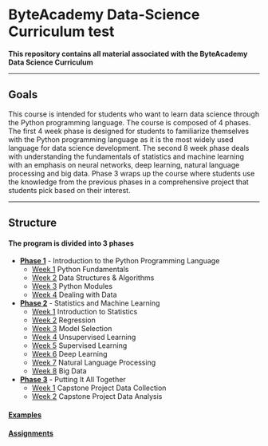 # ByteAcademy Data-Science Curriculum test

**This repository contains all material associated with the ByteAcademy Data Science Curriculum**

---

## Goals

This course is intended for students who want to learn data science through the Python programming language. The course is composed of 4 phases. The first 4 week phase is designed for students to familiarize themselves with the Python programming language as it is the most widely used language for data science development. The second 8 week phase deals with understanding the fundamentals of statistics and machine learning with an emphasis on neural networks, deep learning, natural language processing and big data. Phase 3 wraps up the course where students use the knowledge from the previous phases in a comprehensive project that students pick based on their interest.

---

## Structure

#### The program is divided into 3 phases

* **[Phase 1](https://github.com/ByteAcademy-Curriculum/Data-Science/tree/master/Slides/Phase%201)** - Introduction to the Python Programming Language
  * [Week 1](https://github.com/ByteAcademy-Curriculum/Data-Science/tree/master/Slides/Phase%201/Week%201) Python Fundamentals
  * [Week 2](https://github.com/ByteAcademy-Curriculum/Data-Science/tree/master/Slides/Phase%201/Week%202) Data Structures & Algorithms
  * [Week 3](https://github.com/ByteAcademy-Curriculum/Data-Science/tree/master/Slides/Phase%201/Week%203) Python Modules
  * [Week 4](https://github.com/ByteAcademy-Curriculum/Data-Science/tree/master/Slides/Phase%201/Week%204) Dealing with Data
* **[Phase 2](https://github.com/ByteAcademy-Curriculum/Data-Science/tree/master/Slides/Phase%202)** - Statistics and Machine Learning
  * [Week 1](https://github.com/ByteAcademy-Curriculum/Data-Science/tree/master/Slides/Phase%202/Week%201) Introduction to Statistics
  * [Week 2](https://github.com/ByteAcademy-Curriculum/Data-Science/tree/master/Slides/Phase%202/Week%202) Regression
  * [Week 3](https://github.com/ByteAcademy-Curriculum/Data-Science/tree/master/Slides/Phase%202/Week%203) Model Selection
  * [Week 4](https://github.com/ByteAcademy-Curriculum/Data-Science/tree/master/Slides/Phase%202/Week%204) Unsupervised Learning
  * [Week 5](https://github.com/ByteAcademy-Curriculum/Data-Science/tree/master/Slides/Phase%203/Week%201) Supervised Learning
  * [Week 6](https://github.com/ByteAcademy-Curriculum/Data-Science/tree/master/Slides/Phase%203/Week%202) Deep Learning
  * [Week 7](https://github.com/ByteAcademy-Curriculum/Data-Science/tree/master/Slides/Phase%203/Week%203) Natural Language Processing
  * [Week 8](https://github.com/ByteAcademy-Curriculum/Data-Science/tree/master/Slides/Phase%203/Week%204) Big Data
* **[Phase 3](https://github.com/ByteAcademy-Curriculum/Data-Science/tree/master/Slides/Phase%204)** - Putting It All Together
  * [Week 1](https://github.com/ByteAcademy-Curriculum/Data-Science/tree/master/Slides/Phase%204/Week%201) Capstone Project Data Collection
  * [Week 2](https://github.com/ByteAcademy-Curriculum/Data-Science/tree/master/Slides/Phase%204/Week%202) Capstone Project Data Analysis

#### **[Examples](https://github.com/ByteAcademy-Curriculum/Data-Science/tree/master/Examples)** 

#### **[Assignments](https://github.com/ByteAcademy-Curriculum/Data-Science/tree/master/Assignments)** 
